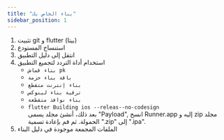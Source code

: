 ```yaml
---
title: "بناء الخاص بك"
sidebar_position: 1
---
```


1. تثبيت git و flutter (بيتا)
2. استنساخ المستودع
3. انتقل إلى دليل التطبيق
4. استخدام أداة التردد لتجميع التطبيق
   * `بناء قماش pk`
   * `باقة بناء حزمة`
   * `بناء إنترنت متقطع`
   * `ترقية بناء لينوكس`
   * `بناء نوافذ متقطعة`
   * `flutter Building ios --releas--no-codesign`\
     بعد ذلك، أنشئ مجلد يسمى "Payload", انسخ Runner.app إليه و zip مجلد الحمولة. ثم قم بإعادة تسمية ".zip" إلى ".ipa".
5. الملفات المجمعة موجودة في دليل البناء
